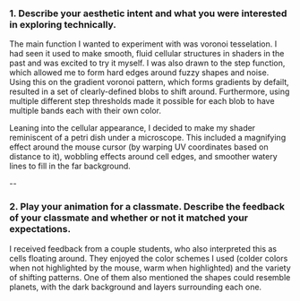 ### 1. Describe your aesthetic intent and what you were interested in exploring technically. ###

The main function I wanted to experiment with was voronoi tesselation.  I had seen it used to make smooth, fluid cellular structures in shaders in the past and was excited to try it myself.  I was also drawn to the step function, which allowed me to form hard edges around fuzzy shapes and noise.  Using this on the gradient voronoi pattern, which forms gradients by defailt, resulted in a set of clearly-defined blobs to shift around.  Furthermore, using multiple different step thresholds made it possible for each blob to have multiple bands each with their own color.

Leaning into the cellular appearance, I decided to make my shader reminiscent of a petri dish under a microscope.  This included a magnifying effect around the mouse cursor (by warping UV coordinates based on distance to it), wobbling effects around cell edges, and smoother watery lines to fill in the far background.

--

### 2. Play your animation for a classmate. Describe the feedback of your classmate and whether or not it matched your expectations. ###

I received feedback from a couple students, who also interpreted this as cells floating around. They enjoyed the color schemes I used (colder colors when not highlighted by the mouse, warm when highlighted) and the variety of shifting patterns.  One of them also mentioned the shapes could resemble planets, with the dark background and layers surrounding each one.
